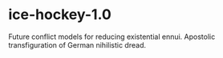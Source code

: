 ice-hockey-1.0
==============

Future conflict models for reducing existential ennui.
Apostolic transfiguration of German nihilistic dread.
